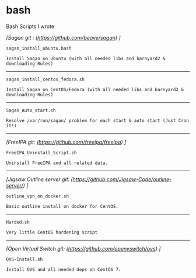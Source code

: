 # bash
Bash Scripts I wrote





<cite>[Sagan git : (https://github.com/beave/sagan) ]</cite>

    sagan_install_ubuntu.bash   

    Install Sagan on Ubuntu (with all needed libs and barnyard2 & downloading Rules)
    
--------------------------------------------------------------------------------------
   
    sagan_install_centos_fedora.sh
    
    Install Sagan on CentOS/Fedora (with all needed libs and barnyard2 & downloading Rules)
	
 ---------------------------------------------------------------------------------------
 
    Sagan_Auto_start.sh
	
    Resolve /var/run/sagan/ problem for each start & auto start (Just Cron it!)
	

---------------------------------------------------------------------------------------------
<cite>[FreeIPA git: (https://github.com/freeipa/freeipa) ]</cite>
   
    FreeIPA_Uninstall_Script.sh

    Uninstall FreeIPA and all related data.
   
---------------------------------------------------------------------------------------------
<cite>[Jigsaw Outline server git: (https://github.com/Jigsaw-Code/outline-server/) ]</cite>

    outline_vpn_on_docker.sh
   
    Basic outline install on docker for CentOS.

---------------------------------------------------------------------------------------------- 

    Harded.sh
    
    Very little CentOS hardening script
   
---------------------------------------------------------------------------------------------

<cite>[Open Virtual Switch git: (https://github.com/openvswitch/ovs) ]</cite>

    OVS-Install.sh
   
    Install OVS and all needed deps on CentOS 7.
